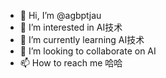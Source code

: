 - 👋 Hi, I’m @agbptjau
- 👀 I’m interested in AI技术
- 🌱 I’m currently learning AI技术
- 💞️ I’m looking to collaborate on AI
- 📫 How to reach me 哈哈

<!---
agbptjau/agbptjau is a ✨ special ✨ repository because its `README.md` (this file) appears on your GitHub profile.
You can click the Preview link to take a look at your changes.
--->
